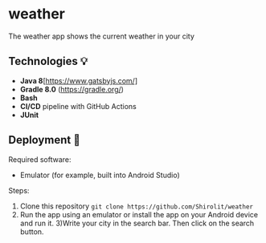 # weather
The weather app shows the current weather in your city
## Technologies :bulb:
- **Java 8**[https://www.gatsbyjs.com/]
- **Gradle 8.0** (https://gradle.org/)
- **Bash**
- **CI/CD** pipeline with GitHub Actions
- **JUnit**
## Deployment :rocket:
Required software:
- Emulator (for example, built into Android Studio)

Steps:
1) Clone this repository `git clone https://github.com/Shirolit/weather`
2) Run the app using an emulator or install the app on your Android device and run it.
3)Write your city in the search bar. Then click on the search button.

